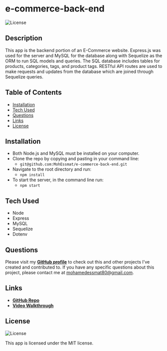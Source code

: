 # e-commerce-back-end

![License](https://img.shields.io/badge/License%3A-MIT-green.svg)

## Description

This app is the backend portion of an E-Commerce website. Express.js was used for the server and MySQL for the database along with Sequelize as the ORM to run SQL models and queries.
The SQL database includes tables for products, categories, tags, and product tags. RESTful API routes are used to make requests and updates from the database which are joined through Sequelize queries.

## Table of Contents

- [Installation](#installation)
- [Tech Used](#tech-used)
- [Questions](#questions)
- [Links](#links)
- [License](#license)

## Installation

- Both Node.js and MySQL must be installed on your computer.
- Clone the repo by copying and pasting in your command line:
  - `git@github.com:MohEssmat/e-commerce-back-end.git`
- Navigate to the root directory and run:
  - `npm install`
- To start the server, in the command line run:
  - `npm start`

## Tech Used

- Node
- Express
- MySQL
- Sequelize
- Dotenv

## Questions

Please visit my **[GitHub profile](https://github.com/MohEssmat)** to check out this and other projects I've created and contributed to.
If you have any specific questions about this project, please contact me at <mohamedessmat80@gmail.com>.

## Links

- **[GitHub Repo](https://github.com/MohEssmat/e-commerce-back-end/)**
- **[Video Walkthrough](https://drive.google.com/file/d/1opHg5cLOqfcYFDlpGKWQHlNUMRvie47Y/view?usp=sharing)**

## License

![License](https://img.shields.io/badge/License%3A-MIT-green.svg)

This app is licensed under the MIT license.
